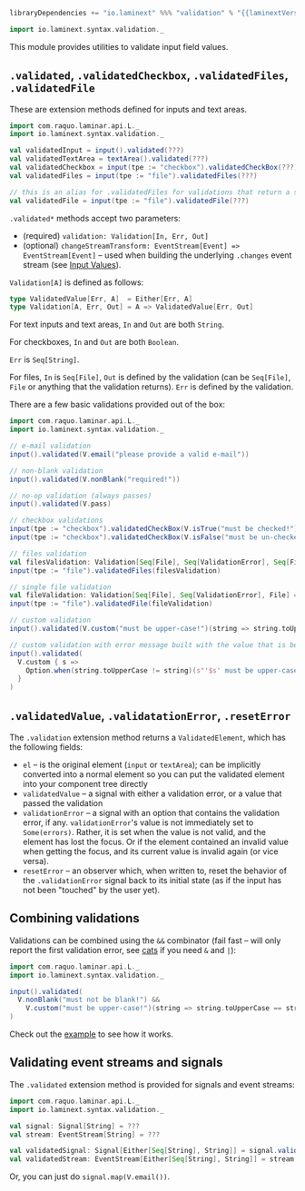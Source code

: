```scala
libraryDependencies += "io.laminext" %%% "validation" % "{{laminextVersion}}"
```

```scala
import io.laminext.syntax.validation._
```

This module provides utilities to validate input field values.

## `.validated`, `.validatedCheckbox`, `.validatedFiles`, `.validatedFile`

These are extension methods defined for inputs and text areas.

```scala
import com.raquo.laminar.api.L._
import io.laminext.syntax.validation._

val validatedInput = input().validated(???)
val validatedTextArea = textArea().validated(???)
val validatedCheckbox = input(tpe := "checkbox").validatedCheckBox(???)
val validatedFiles = input(tpe := "file").validatedFiles(???)

// this is an alias for .validatedFiles for validations that return a single file
val validatedFile = input(tpe := "file").validatedFile(???)
```

`.validated*` methods accept two parameters: 

* (required) `validation: Validation[In, Err, Out]`
* (optional) `changeStreamTransform: EventStream[Event] => EventStream[Event]` – used 
  when building the underlying `.changes` event stream (see [Input Values](/core/input-values)).  

`Validation[A]` is defined as follows:

```scala
type ValidatedValue[Err, A]  = Either[Err, A]
type Validation[A, Err, Out] = A => ValidatedValue[Err, Out]
````

For text inputs and text areas, `In` and `Out` are both `String`.

For checkboxes, `In` and `Out` are both `Boolean`.

`Err` is `Seq[String]`.

For files, `In` is `Seq[File]`, `Out` is defined by the validation (can be `Seq[File]`, `File` or anything that the validation 
returns). `Err` is defined by the validation.

There are a few basic validations provided out of the box:

```scala
import com.raquo.laminar.api.L._
import io.laminext.syntax.validation._

// e-mail validation
input().validated(V.email("please provide a valid e-mail"))

// non-blank validation
input().validated(V.nonBlank("required!"))

// no-op validation (always passes)
input().validated(V.pass)

// checkbox validations
input(tpe := "checkbox").validatedCheckBox(V.isTrue("must be checked!"))
input(tpe := "checkbox").validatedCheckBox(V.isFalse("must be un-checked!"))

// files validation
val filesValidation: Validation[Seq[File], Seq[ValidationError], Seq[File]] = files => ???
input(tpe := "file").validatedFiles(filesValidation)

// single file validation
val fileValidation: Validation[Seq[File], Seq[ValidationError], File] = files => ???
input(tpe := "file").validatedFile(fileValidation)

// custom validation
input().validated(V.custom("must be upper-case!")(string => string.toUpperCase == string))

// custom validation with error message built with the value that is being validated
input().validated(
  V.custom { s =>
    Option.when(string.toUpperCase != string)(s"'$s' must be upper-case!")
  }
)
```

## `.validatedValue`, `.validatationError`, `.resetError`

The `.validation` extension method returns a `ValidatedElement`, which has the following fields:

* `el` – is the original element (`input` or `textArea`); can be implicitly converted into a normal element so you can put the
  validated element into your component tree directly
* `validatedValue` – a signal with either a validation error, or a value that passed the validation
* `validationError` – a signal with an option that contains the validation error, if any. 
  `validationError`'s value is not immediately set to `Some(errors)`. Rather, it is set when the value is not valid, and the
element has lost the focus. Or if the element contained an invalid value when getting the focus, and its current value is 
invalid again (or vice versa).
* `resetError` – an observer which, when written to, reset the behavior of the `.validationError` signal back to its initial
state (as if the input has not been "touched" by the user yet).


## Combining validations

Validations can be combined using the `&&` combinator (fail fast – will only report the first 
validation error, see [cats](validation/cats) if you need `&` and `|`):

```scala
import com.raquo.laminar.api.L._
import io.laminext.syntax.validation._

input().validated(
  V.nonBlank("must not be blank!") &&
    V.custom("must be upper-case!")(string => string.toUpperCase == string)
)
```

Check out the [example](/validation/example-validation) to see how it works.

## Validating event streams and signals

The `.validated` extension method is provided for signals and event streams:

```scala
import com.raquo.laminar.api.L._
import io.laminext.syntax.validation._

val signal: Signal[String] = ???
val stream: EventStream[String] = ???

val validatedSignal: Signal[Either[Seq[String], String]] = signal.validated(V.email())
val validatedStream: EventStream[Either[Seq[String], String]] = stream.validated(V.email())
```

Or, you can just do `signal.map(V.email())`.

